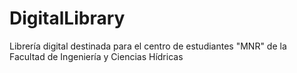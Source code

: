 # DigitalLibrary
Librería digital destinada para el centro de estudiantes "MNR" de la Facultad de Ingeniería y Ciencias Hídricas
